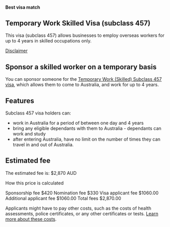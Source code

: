 #### Best visa match

## Temporary Work Skilled Visa (subclass 457)

This visa (subclass 457) allows businesses to employ overseas workers for up to 4 years in skilled occupations only.

[Disclaimer](http://www.border.gov.au/website/copyright-and-disclaimer)

## Sponsor a skilled worker on a temporary basis

You can sponsor someone for the [Temporary Work (Skilled) Subclass 457 visa](http://www.border.gov.au/Trav/Visa-1/457-), which allows them to come to Australia, and work for up to 4 years.

## Features

Subclass 457 visa holders can:
- work in Australia for a period of between one day and 4 years
- bring any eligible dependants with them to Australia - dependants can work and study
- after entering Australia, have no limit on the number of times they can travel in and out of Australia.

## Estimated fee

The estimated fee is: $2,870 AUD

How this price is calculated

Sponsorship fee $420
Nomination fee $330 
Visa applicant fee $1060.00
Additional applicant fee $1060.00
Total fees $2,870.00

Applicants might have to pay other costs, such as the costs of health assessments, police certificates, or any other certificates or tests. [Learn more about these costs]().
